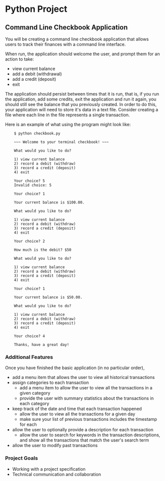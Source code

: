 # Python Project

## Command Line Checkbook Application

You will be creating a command line checkbook application that allows users to track their finances with a command line interface.

When run, the application should welcome the user, and prompt them for an action
to take:

- view current balance
- add a debit (withdrawal)
- add a credit (deposit)
- exit

The application should persist between times that it is run, that is, if you run
the application, add some credits, exit the application and run it again, you
should still see the balance that you previously created. In order to do this,
your application will need to store it's data in a text file. Consider creating
a file where each line in the file represents a single transaction.

Here is an example of what using the program might look like:

        $ python checkbook.py

        ~~~ Welcome to your terminal checkbook! ~~~

        What would you like to do?

        1) view current balance
        2) record a debit (withdraw)
        3) record a credit (deposit)
        4) exit

        Your choice? 5
        Invalid choice: 5

        Your choice? 1

        Your current balance is $100.00.

        What would you like to do?

        1) view current balance
        2) record a debit (withdraw)
        3) record a credit (deposit)
        4) exit

        Your choice? 2

        How much is the debit? $50

        What would you like to do?

        1) view current balance
        2) record a debit (withdraw)
        3) record a credit (deposit)
        4) exit

        Your choice? 1

        Your current balance is $50.00.

        What would you like to do?

        1) view current balance
        2) record a debit (withdraw)
        3) record a credit (deposit)
        4) exit

        Your choice? 4

        Thanks, have a great day!

### Additional Features

Once you have finished the basic application (in no particular order),

- add a menu item that allows the user to view all historical transactions
- assign categories to each transaction
    - add a menu item to allow the user to view all the transactions in a given
      category
    - provide the user with summary statistics about the transactions in each
      category
- keep track of the date and time that each transaction happened
    - allow the user to view all the transactions for a given day
    - make sure your list of previous transactions includes the timestamp for
      each
- allow the user to optionally provide a description for each transaction
    - allow the user to search for keywords in the transaction descriptions, and
      show all the transactions that match the user's search term
- allow the user to modify past transactions

### Project Goals

- Working with a project specification
- Technical communication and collaboration